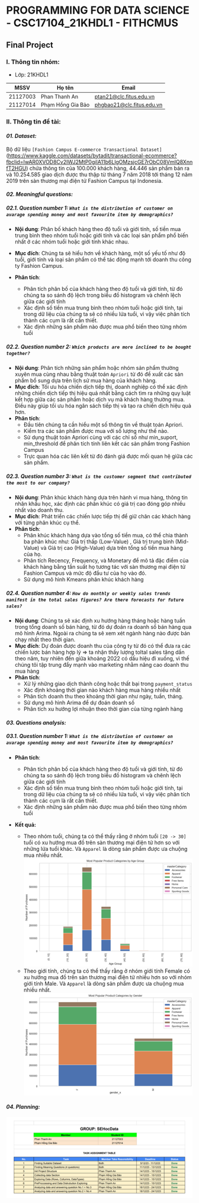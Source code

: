 # PROGRAMMING FOR DATA SCIENCE - CSC17104_21KHDL1 - FITHCMUS

## Final Project

### I. Thông tin nhóm:

- Lớp: 21KHDL1

| MSSV     | Họ tên            | Email                     |
| -------- | ----------------- | ------------------------- |
| 21127003 | Phan Thanh An     | ptan21@clc.fitus.edu.vn   |
| 21127014 | Phạm Hồng Gia Bảo | phgbao21@clc.fitus.edu.vn |

### II. Thông tin đề tài:

#### **_01. Dataset:_**

Bộ dữ liệu `[Fashion Campus E-commerce Transactional Dataset]`(https://www.kaggle.com/datasets/bytadit/transactional-ecommerce?fbclid=IwAR0XVOD8Cv2IWJ2MtP0giIA11b6LlgOMzsjcGE7rObC08VmIQ8XnnfT2HGU) chứa thông tin của 100.000 khách hàng, 44.446 sản phẩm bán ra và 10.254.585 giao dịch được thu thập từ tháng 7 năm 2018 tới tháng 12 năm 2019 trên sàn thương mại điện tử Fashion Campus tại Indonesia.

#### **_02. Meaningful questions:_**

##### **_02.1. Question number 1: `What is the distribution of customer on avarage spending money and most favourite item by demographics?`_**

- **Nội dung**: Phân bố khách hàng theo độ tuổi và giới tính, số tiền mua trung bình theo nhóm tuổi hoặc giới tính và các loại sản phẩm phổ biến nhất ở các nhóm tuổi hoặc giới tính khác nhau.
- **Mục đích**: Chúng ta sẽ hiểu hơn về khách hàng, một số yếu tố như độ tuổi, giới tính và loại sản phẩm có thể tác động mạnh tới doanh thu công ty Fashion Campus.
- **Phân tích**:

  - Phân tích phân bố của khách hàng theo độ tuổi và giới tính, từ đó chúng ta so sánh độ lệch trong biểu đồ histogram và chênh lệch giữa các giới tính
  - Xác định số tiền mua trung bình theo nhóm tuổi hoặc giới tính, tại trong dữ liệu của chúng ta sẽ có nhiều lứa tuổi, vì vậy việc phân tích thành các cụm là rất cần thiết.
  - Xác định những sản phẩm nào được mua phổ biến theo từng nhóm tuổi

##### **_02.2. Question number 2: `Which products are more inclined to be bought together?`_**

- **Nội dung**: Phân tích những sản phẩm hoặc nhóm sản phẩm thường xuyên mua cùng nhau bằng thuật toán `Apriori` từ đó đề xuất các sản phẩm bổ sung dựa trên lịch sử mua hàng của khách hàng.
- **Mục đích**: Tối ưu hóa chiến dịch tiếp thị, doanh nghiệp có thể xác định những chiến dịch tiếp thị hiệu quả nhất bằng cách tìm ra những quy luật kết hợp giữa các sản phẩm hoặc dịch vụ mà khách hàng thường mua. Điều này giúp tối ưu hóa ngân sách tiếp thị và tạo ra chiến dịch hiệu quả hơn.
- **Phân tích**:
  - Đầu tiên chúng ta cần hiểu một số thông tin về thuật toán Apriori.
  - Kiểm tra các sản phẩm được mua với số lượng như thế nào.
  - Sử dụng thuật toán Apriori cùng với các chỉ số như min_suport, min_threshold để phân tích tính liên kết các sản phẩm trong Fashion Campus
  - Trực quan hóa các liên kết từ đó đánh giá được mối quan hệ giữa các sản phẩm.

##### **_02.3. Question number 3: `What is the customer segment that contributed the most to our company?`_**

- **Nội dung**: Phân khúc khách hàng dựa trên hành vi mua hàng, thông tin nhân khẩu học, xác định các phân khúc có giá trị cao đóng góp nhiều nhất vào doanh thu.
- **Mục đích**: Phát triển các chiến lược tiếp thị để giữ chân các khách hàng với từng phân khúc cụ thể.
- **Phân tích**:
  - Phân khúc khách hàng dựa vào tổng số tiền mua, có thể chia thành ba phân khúc như: Giá trị thấp (Low-Value) , Giá trị trung bình (Mid-Value) và Giá trị cao (High-Value) dựa trên tổng số tiền mua hàng của họ.
  - Phân tích Recency, Frequency, và Monetary để mô tả đặc điểm của khách hàng bằng tần suất họ tương tác với sàn thương mại điện tử Fashion Campus và mức độ đầu tư của họ vào đó.
  - Sử dụng mô hình Kmeans phân khúc khách hàng

##### **_02.4. Question number 4: `How do monthly or weekly sales trends manifest in the total sales figures? Are there forecasts for future sales?`_**

- **Nội dung**: Chúng ta sẽ xác định xu hướng hàng tháng hoặc hàng tuần trong tổng doanh số bán hàng, từ đó dự đoán ra doanh số bán hàng qua mô hình Arima. Ngoài ra chúng ta sẽ xem xét ngành hàng nào được bán chạy nhất theo thời gian.
- **Mục đích**: Dự đoán được doanh thu của công ty từ đó có thể đưa ra các chiến lược bán hàng hợp lý
  => ta nhận thấy lượng toltal sales tăng dần theo năm, tuy nhiên đến giữa khoảng 2022 có dấu hiệu đi xuống, vì thế chúng tôi tập trung đẩy mạnh vào marketing nhằm nâng cao doanh thu mua hàng
- **Phân tích**:
  - Xử lý những giao dịch thành công hoặc thất bại trong `payment_status`
  - Xác định khoảng thời gian nào khách hàng mua hàng nhiều nhất
  - Phân tích doanh thu theo khoảng thời gian như ngày, tuần, tháng.
  - Sử dụng mô hình Arima để dự đoán doanh số
  - Phân tích xu hướng lợi nhuận theo thời gian của từng ngành hàng

#### **_03. Questions analysis:_**

##### **_03.1. Question number 1: `What is the distribution of customer on avarage spending money and most favourite item by demographics?`_**

- **Phân tích**:

  - Phân tích phân bố của khách hàng theo độ tuổi và giới tính, từ đó chúng ta so sánh độ lệch trong biểu đồ histogram và chênh lệch giữa các giới tính
  - Xác định số tiền mua trung bình theo nhóm tuổi hoặc giới tính, tại trong dữ liệu của chúng ta sẽ có nhiều lứa tuổi, vì vậy việc phân tích thành các cụm là rất cần thiết.
  - Xác định những sản phẩm nào được mua phổ biến theo từng nhóm tuổi

- **Kết quả:**

  - Theo nhóm tuổi, chúng ta có thể thấy rằng ở nhóm tuổi `[20 -> 30]` tuổi có xu hướng mua đồ trên sàn thương mại điện tử hơn so với những lứa tuổi khác. Và `Apparel` là dòng sản phẩm được ưa chuộng mua nhiều nhất.
    ![Q1](./Images/Q1_1.png)
  - Theo giới tính, chúng ta có thể thấy rằng ở nhóm giới tính Female có xu hướng mua đồ trên sàn thương mại điện tử nhiều hơn so với nhóm giới tính Male. Và `Apparel` là dòng sản phẩm được ưa chuộng mua nhiều nhất.
    ![Q1](./Images/Q1_2.png)

#### **_04. Planning:_**

![Planning](./Images/planning.png)
